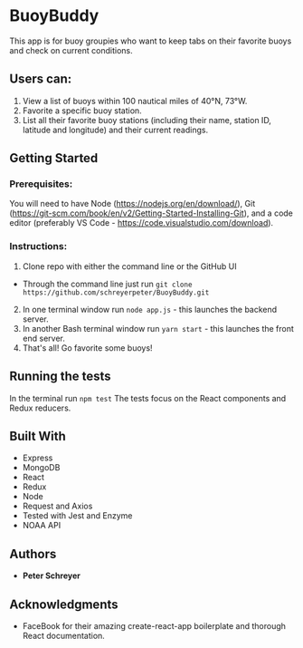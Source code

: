 # BuoyBuddy

This app is for buoy groupies who want to keep tabs on their favorite buoys and check on current conditions.

## Users can:
1. View a list of buoys within 100 nautical miles of 40°N, 73°W.
2. Favorite a specific buoy station.
3. List all their favorite buoy stations (including their name, station ID, latitude and longitude) and their current readings.

## Getting Started

### Prerequisites:

You will need to have Node (https://nodejs.org/en/download/), Git (https://git-scm.com/book/en/v2/Getting-Started-Installing-Git), and a code editor (preferably VS Code - https://code.visualstudio.com/download).

### Instructions:

1. Clone repo with either the command line or the GitHub UI
* Through the command line just run `git clone https://github.com/schreyerpeter/BuoyBuddy.git`
2. In one terminal window run `node app.js` - this launches the backend server.
3. In another Bash terminal window run `yarn start` - this launches the front end server.
4. That's all! Go favorite some buoys!

## Running the tests

In the terminal run `npm test`
The tests focus on the React components and Redux reducers.

## Built With

* Express
* MongoDB
* React
* Redux
* Node
* Request and Axios
* Tested with Jest and Enzyme
* NOAA API

## Authors

* **Peter Schreyer**

## Acknowledgments

* FaceBook for their amazing create-react-app boilerplate and thorough React documentation.
